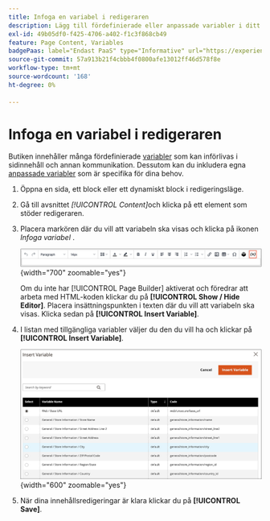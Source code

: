 ```yaml
---
title: Infoga en variabel i redigeraren
description: Lägg till fördefinierade eller anpassade variabler i ditt innehåll i WYSIWYG Editor.
exl-id: 49b05df0-f425-4706-a402-f1c3f868cb49
feature: Page Content, Variables
badgePaas: label="Endast PaaS" type="Informative" url="https://experienceleague.adobe.com/sv/docs/commerce/user-guides/product-solutions" tooltip="Gäller endast Adobe Commerce i molnprojekt (Adobe-hanterad PaaS-infrastruktur) och lokala projekt."
source-git-commit: 57a913b21f4cbbb4f0800afe13012ff46d578f8e
workflow-type: tm+mt
source-wordcount: '168'
ht-degree: 0%

---
```


# Infoga en variabel i redigeraren

Butiken innehåller många fördefinierade [variabler](../systems/variables-predefined.md) som kan införlivas i sidinnehåll och annan kommunikation. Dessutom kan du inkludera egna [anpassade variabler](../systems/variables-custom.md) som är specifika för dina behov.

1. Öppna en sida, ett block eller ett dynamiskt block i redigeringsläge.

1. Gå till avsnittet _[!UICONTROL Content]_&#x200B;och klicka på ett element som stöder redigeraren.

1. Placera markören där du vill att variabeln ska visas och klicka på ikonen _Infoga variabel_ .

   ![Redigerarens verktygsfält - Infoga variabel](./assets/editor-toolbar-variable-button.png){width="700" zoomable="yes"}

   Om du inte har [!UICONTROL Page Builder] aktiverat och föredrar att arbeta med HTML-koden klickar du på **[!UICONTROL Show / Hide Editor]**. Placera insättningspunkten i texten där du vill att variabeln ska visas. Klicka sedan på **[!UICONTROL Insert Variable]**.

1. I listan med tillgängliga variabler väljer du den du vill ha och klickar på **[!UICONTROL Insert Variable]**.

   ![Infoga variabelsida](./assets/content-insert-variable.png){width="600" zoomable="yes"}

1. När dina innehållsredigeringar är klara klickar du på **[!UICONTROL Save]**.
